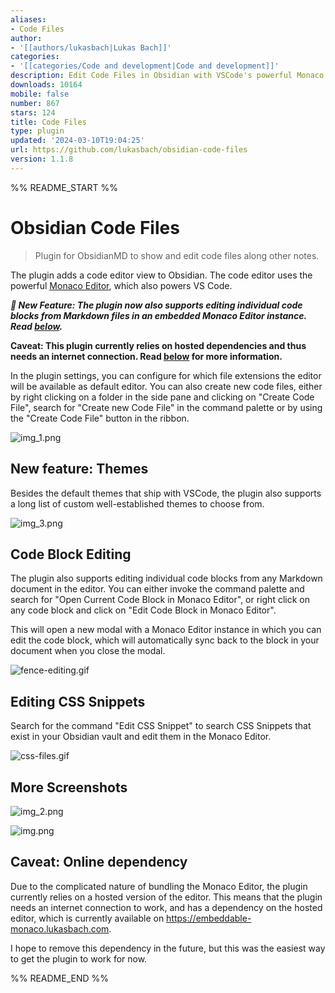 ```yaml
---
aliases:
- Code Files
author:
- '[[authors/lukasbach|Lukas Bach]]'
categories:
- '[[categories/Code and development|Code and development]]'
description: Edit Code Files in Obsidian with VSCode's powerful Monaco Editor
downloads: 10164
mobile: false
number: 867
stars: 124
title: Code Files
type: plugin
updated: '2024-03-10T19:04:25'
url: https://github.com/lukasbach/obsidian-code-files
version: 1.1.8
---
```


%% README_START %%

# Obsidian Code Files

> Plugin for ObsidianMD to show and edit code files along other notes.

The plugin adds a code editor view to Obsidian. The code editor uses the powerful
[Monaco Editor](https://microsoft.github.io/monaco-editor/), which also powers VS Code.

*__🚀 New Feature: The plugin now also supports editing individual code blocks from Markdown
files in an embedded Monaco Editor instance. Read [below](#new-feature-code-block-editing).__*

**Caveat: This plugin currently relies on hosted dependencies and thus needs an internet connection.
Read [below](#caveat-online-dependency) for more information.**

In the plugin settings, you can configure for which file extensions the editor will be
available as default editor. You can also create new code files, either by right clicking
on a folder in the side pane and clicking on "Create Code File", search for
"Create new Code File" in the command palette or by using the "Create Code File" button
in the ribbon.

![img_1.png](https://raw.githubusercontent.com/lukasbach/obsidian-code-files/HEAD/img_1.png)

## New feature: Themes

Besides the default themes that ship with VSCode, the plugin also supports a long list
of custom well-established themes to choose from.

![img_3.png](https://raw.githubusercontent.com/lukasbach/obsidian-code-files/HEAD/img_3.png)

## Code Block Editing

The plugin also supports editing individual code blocks from any
Markdown document in the editor. You
can either invoke the command palette and search for "Open Current Code Block in Monaco
Editor", or right click on any code block and click on "Edit Code Block in Monaco Editor".

This will open a new modal with a Monaco Editor instance in which you can edit the code
block, which will automatically sync back to the block in your document when you close
the modal.

![fence-editing.gif](https://raw.githubusercontent.com/lukasbach/obsidian-code-files/HEAD/fence-editing.gif)

## Editing CSS Snippets

Search for the command "Edit CSS Snippet" to search CSS Snippets that exist in your
Obsidian vault and edit them in the Monaco Editor.

![css-files.gif](https://raw.githubusercontent.com/lukasbach/obsidian-code-files/HEAD/css-files.gif)

## More Screenshots

![img_2.png](https://raw.githubusercontent.com/lukasbach/obsidian-code-files/HEAD/img_2.png)

![img.png](https://raw.githubusercontent.com/lukasbach/obsidian-code-files/HEAD/img.png)

## Caveat: Online dependency

Due to the complicated nature of bundling the Monaco Editor, the plugin currently relies on
a hosted version of the editor. This means that the plugin needs an internet connection to
work, and has a dependency on the hosted editor, which is currently available on
https://embeddable-monaco.lukasbach.com.

I hope to remove this dependency in the future, but this was the easiest way to get the
plugin to work for now.


%% README_END %%